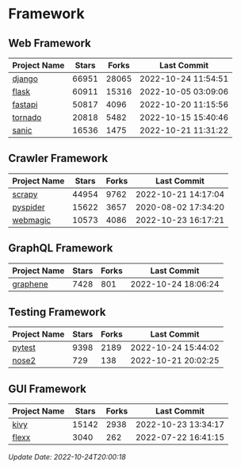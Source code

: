 # Framework

## Web Framework
| Project Name | Stars | Forks | Last Commit |
| ------------ | ----- | ----- | ----------- |
| [django](https://github.com/django/django) | 66951 | 28065 | 2022-10-24 11:54:51 |
| [flask](https://github.com/pallets/flask) | 60911 | 15316 | 2022-10-05 03:09:06 |
| [fastapi](https://github.com/tiangolo/fastapi) | 50817 | 4096 | 2022-10-20 11:15:56 |
| [tornado](https://github.com/tornadoweb/tornado) | 20818 | 5482 | 2022-10-15 15:40:46 |
| [sanic](https://github.com/sanic-org/sanic) | 16536 | 1475 | 2022-10-21 11:31:22 |

## Crawler Framework
| Project Name | Stars | Forks | Last Commit |
| ------------ | ----- | ----- | ----------- |
| [scrapy](https://github.com/scrapy/scrapy) | 44954 | 9762 | 2022-10-21 14:17:04 |
| [pyspider](https://github.com/binux/pyspider) | 15622 | 3657 | 2020-08-02 17:34:20 |
| [webmagic](https://github.com/code4craft/webmagic) | 10573 | 4086 | 2022-10-23 16:17:21 |

## GraphQL Framework
| Project Name | Stars | Forks | Last Commit |
| ------------ | ----- | ----- | ----------- |
| [graphene](https://github.com/graphql-python/graphene) | 7428 | 801 | 2022-10-24 18:06:24 |

## Testing Framework
| Project Name | Stars | Forks | Last Commit |
| ------------ | ----- | ----- | ----------- |
| [pytest](https://github.com/pytest-dev/pytest) | 9398 | 2189 | 2022-10-24 15:44:02 |
| [nose2](https://github.com/nose-devs/nose2) | 729 | 138 | 2022-10-21 20:02:25 |

## GUI Framework
| Project Name | Stars | Forks | Last Commit |
| ------------ | ----- | ----- | ----------- |
| [kivy](https://github.com/kivy/kivy) | 15142 | 2938 | 2022-10-23 13:34:17 |
| [flexx](https://github.com/flexxui/flexx) | 3040 | 262 | 2022-07-22 16:41:15 |

*Update Date: 2022-10-24T20:00:18*